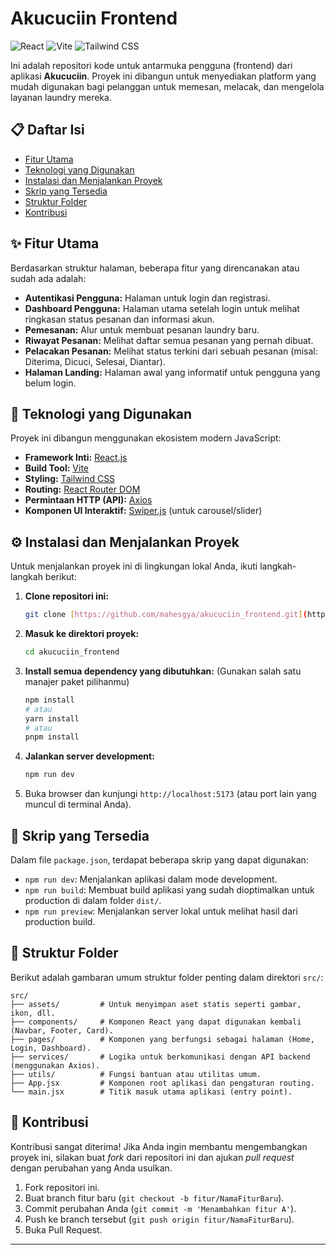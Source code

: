 # Akucuciin Frontend

![React](https://img.shields.io/badge/React-20232A?style=for-the-badge&logo=react&logoColor=61DAFB)
![Vite](https://img.shields.io/badge/Vite-646CFF?style=for-the-badge&logo=vite&logoColor=white)
![Tailwind CSS](https://img.shields.io/badge/Tailwind_CSS-38B2AC?style=for-the-badge&logo=tailwind-css&logoColor=white)

Ini adalah repositori kode untuk antarmuka pengguna (frontend) dari aplikasi **Akucuciin**. Proyek ini dibangun untuk menyediakan platform yang mudah digunakan bagi pelanggan untuk memesan, melacak, dan mengelola layanan laundry mereka.

## 📋 Daftar Isi

- [Fitur Utama](#-fitur-utama)
- [Teknologi yang Digunakan](#-teknologi-yang-digunakan)
- [Instalasi dan Menjalankan Proyek](#-instalasi-dan-menjalankan-proyek)
- [Skrip yang Tersedia](#-skrip-yang-tersedia)
- [Struktur Folder](#-struktur-folder)
- [Kontribusi](#-kontribusi)

## ✨ Fitur Utama

Berdasarkan struktur halaman, beberapa fitur yang direncanakan atau sudah ada adalah:

-   **Autentikasi Pengguna:** Halaman untuk login dan registrasi.
-   **Dashboard Pengguna:** Halaman utama setelah login untuk melihat ringkasan status pesanan dan informasi akun.
-   **Pemesanan:** Alur untuk membuat pesanan laundry baru.
-   **Riwayat Pesanan:** Melihat daftar semua pesanan yang pernah dibuat.
-   **Pelacakan Pesanan:** Melihat status terkini dari sebuah pesanan (misal: Diterima, Dicuci, Selesai, Diantar).
-   **Halaman Landing:** Halaman awal yang informatif untuk pengguna yang belum login.

## 🚀 Teknologi yang Digunakan

Proyek ini dibangun menggunakan ekosistem modern JavaScript:

-   **Framework Inti:** [React.js](https://reactjs.org/)
-   **Build Tool:** [Vite](https://vitejs.dev/)
-   **Styling:** [Tailwind CSS](https://tailwindcss.com/)
-   **Routing:** [React Router DOM](https://reactrouter.com/)
-   **Permintaan HTTP (API):** [Axios](https://axios-http.com/)
-   **Komponen UI Interaktif:** [Swiper.js](https://swiperjs.com/) (untuk carousel/slider)

## ⚙️ Instalasi dan Menjalankan Proyek

Untuk menjalankan proyek ini di lingkungan lokal Anda, ikuti langkah-langkah berikut:

1.  **Clone repositori ini:**
    ```bash
    git clone [https://github.com/mahesgya/akucuciin_frontend.git](https://github.com/mahesgya/akucuciin_frontend.git)
    ```

2.  **Masuk ke direktori proyek:**
    ```bash
    cd akucuciin_frontend
    ```

3.  **Install semua dependency yang dibutuhkan:**
    (Gunakan salah satu manajer paket pilihanmu)
    ```bash
    npm install
    # atau
    yarn install
    # atau
    pnpm install
    ```

4.  **Jalankan server development:**
    ```bash
    npm run dev
    ```

5.  Buka browser dan kunjungi `http://localhost:5173` (atau port lain yang muncul di terminal Anda).

## 📜 Skrip yang Tersedia

Dalam file `package.json`, terdapat beberapa skrip yang dapat digunakan:

-   `npm run dev`: Menjalankan aplikasi dalam mode development.
-   `npm run build`: Membuat build aplikasi yang sudah dioptimalkan untuk production di dalam folder `dist/`.
-   `npm run preview`: Menjalankan server lokal untuk melihat hasil dari production build.

## 📁 Struktur Folder

Berikut adalah gambaran umum struktur folder penting dalam direktori `src/`:

```
src/
├── assets/         # Untuk menyimpan aset statis seperti gambar, ikon, dll.
├── components/     # Komponen React yang dapat digunakan kembali (Navbar, Footer, Card).
├── pages/          # Komponen yang berfungsi sebagai halaman (Home, Login, Dashboard).
├── services/       # Logika untuk berkomunikasi dengan API backend (menggunakan Axios).
├── utils/          # Fungsi bantuan atau utilitas umum.
├── App.jsx         # Komponen root aplikasi dan pengaturan routing.
└── main.jsx        # Titik masuk utama aplikasi (entry point).
```

## 🤝 Kontribusi

Kontribusi sangat diterima! Jika Anda ingin membantu mengembangkan proyek ini, silakan buat *fork* dari repositori ini dan ajukan *pull request* dengan perubahan yang Anda usulkan.

1.  Fork repositori ini.
2.  Buat branch fitur baru (`git checkout -b fitur/NamaFiturBaru`).
3.  Commit perubahan Anda (`git commit -m 'Menambahkan fitur A'`).
4.  Push ke branch tersebut (`git push origin fitur/NamaFiturBaru`).
5.  Buka Pull Request.

---
